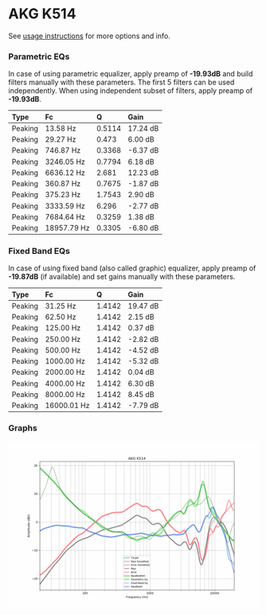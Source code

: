 # AKG K514
See [usage instructions](https://github.com/jaakkopasanen/AutoEq#usage) for more options and info.

### Parametric EQs
In case of using parametric equalizer, apply preamp of **-19.93dB** and build filters manually
with these parameters. The first 5 filters can be used independently.
When using independent subset of filters, apply preamp of **-19.93dB**.

| Type    | Fc          |      Q | Gain     |
|:--------|:------------|:-------|:---------|
| Peaking | 13.58 Hz    | 0.5114 | 17.24 dB |
| Peaking | 29.27 Hz    | 0.473  | 6.00 dB  |
| Peaking | 746.87 Hz   | 0.3368 | -6.37 dB |
| Peaking | 3246.05 Hz  | 0.7794 | 6.18 dB  |
| Peaking | 6636.12 Hz  | 2.681  | 12.23 dB |
| Peaking | 360.87 Hz   | 0.7675 | -1.87 dB |
| Peaking | 375.23 Hz   | 1.7543 | 2.90 dB  |
| Peaking | 3333.59 Hz  | 6.296  | -2.77 dB |
| Peaking | 7684.64 Hz  | 0.3259 | 1.38 dB  |
| Peaking | 18957.79 Hz | 0.3305 | -6.80 dB |

### Fixed Band EQs
In case of using fixed band (also called graphic) equalizer, apply preamp of **-19.87dB**
(if available) and set gains manually with these parameters.

| Type    | Fc          |      Q | Gain     |
|:--------|:------------|:-------|:---------|
| Peaking | 31.25 Hz    | 1.4142 | 19.47 dB |
| Peaking | 62.50 Hz    | 1.4142 | 2.15 dB  |
| Peaking | 125.00 Hz   | 1.4142 | 0.37 dB  |
| Peaking | 250.00 Hz   | 1.4142 | -2.82 dB |
| Peaking | 500.00 Hz   | 1.4142 | -4.52 dB |
| Peaking | 1000.00 Hz  | 1.4142 | -5.32 dB |
| Peaking | 2000.00 Hz  | 1.4142 | 0.04 dB  |
| Peaking | 4000.00 Hz  | 1.4142 | 6.30 dB  |
| Peaking | 8000.00 Hz  | 1.4142 | 8.45 dB  |
| Peaking | 16000.01 Hz | 1.4142 | -7.79 dB |

### Graphs
![](./AKG%20K514.png)